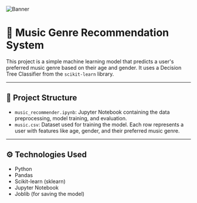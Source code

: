 ![Banner](banner.png)

# 🎵 Music Genre Recommendation System

This project is a simple machine learning model that predicts a user's preferred music genre based on their age and gender. It uses a Decision Tree Classifier from the `scikit-learn` library.

---

## 📂 Project Structure

- `music_recommender.ipynb`: Jupyter Notebook containing the data preprocessing, model training, and evaluation.
- `music.csv`: Dataset used for training the model. Each row represents a user with features like age, gender, and their preferred music genre.

---

## ⚙️ Technologies Used

- Python
- Pandas
- Scikit-learn (sklearn)
- Jupyter Notebook
- Joblib (for saving the model)

